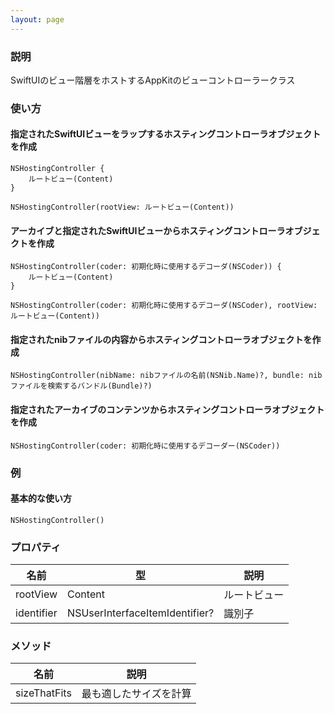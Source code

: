 ```yaml
---
layout: page
---
```


### 説明

SwiftUIのビュー階層をホストするAppKitのビューコントローラークラス

### 使い方

#### 指定されたSwiftUIビューをラップするホスティングコントローラオブジェクトを作成

    NSHostingController {
        ルートビュー(Content)
    }

    NSHostingController(rootView: ルートビュー(Content))

#### アーカイブと指定されたSwiftUIビューからホスティングコントローラオブジェクトを作成

    NSHostingController(coder: 初期化時に使用するデコーダ(NSCoder)) {
        ルートビュー(Content)
    }

    NSHostingController(coder: 初期化時に使用するデコーダ(NSCoder), rootView: ルートビュー(Content))

#### 指定されたnibファイルの内容からホスティングコントローラオブジェクトを作成

    NSHostingController(nibName: nibファイルの名前(NSNib.Name)?, bundle: nibファイルを検索するバンドル(Bundle)?)

#### 指定されたアーカイブのコンテンツからホスティングコントローラオブジェクトを作成

    NSHostingController(coder: 初期化時に使用するデコーダー(NSCoder))

### 例

#### 基本的な使い方

    NSHostingController()

### プロパティ

| 名前         | 型                              | 説明     |
| ---------- | ------------------------------ | ------ |
| rootView   | Content                        | ルートビュー |
| identifier | NSUserInterfaceItemIdentifier? | 識別子    |

### メソッド

| 名前           | 説明          |
| ------------ | ----------- |
| sizeThatFits | 最も適したサイズを計算 |
